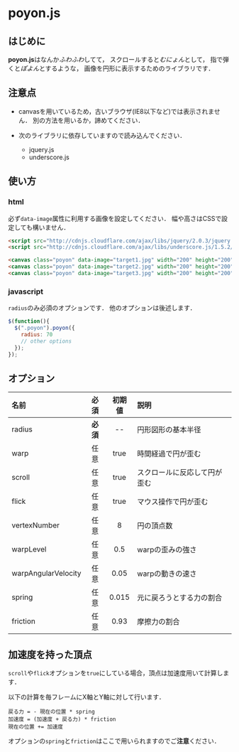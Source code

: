 poyon.js
========================================
はじめに
----------------------------------------
**poyon.js**はなんか*ふわふわ*してて，
スクロールすると*むにょん*として，
指で弾くと*ぽよん*とするような，
画像を円形に表示するためのライブラリです．


注意点
----------------------------------------
* canvasを用いているため，古いブラウザ(IE8以下など)では表示されません．
  別の方法を用いるか，諦めてください．

* 次のライブラリに依存していますので読み込んでください．
    + jquery.js
    + underscore.js

使い方
----------------------------------------

### html
必ず`data-image`属性に利用する画像を設定してください．
幅や高さはCSSで設定しても構いません．

```html
<script src="http://cdnjs.cloudflare.com/ajax/libs/jquery/2.0.3/jquery.min.js"></script>
<script src="http://cdnjs.cloudflare.com/ajax/libs/underscore.js/1.5.2/underscore-min.js"></script>

<canvas class="poyon" data-image="target1.jpg" width="200" height="200"></canvas>
<canvas class="poyon" data-image="target2.jpg" width="200" height="200"></canvas>
<canvas class="poyon" data-image="target3.jpg" width="200" height="200"></canvas>
```

### javascript
`radius`のみ必須のオプションです．
他のオプションは後述します．
```javascript
$(function(){
  $(".poyon").poyon({
    radius: 70
    // other options
  });
});
```

オプション
----------------------------------------
|名前|必須|初期値|説明|
|:---|:--:|:--:|:---|
|radius|**必須**|--|円形図形の基本半径|
|warp|任意|true|時間経過で円が歪む|
|scroll|任意|true|スクロールに反応して円が歪む|
|flick|任意|true|マウス操作で円が歪む|
|vertexNumber|任意|8|円の頂点数|
|warpLevel|任意|0.5|warpの歪みの強さ|
|warpAngularVelocity|任意|0.05|warpの動きの速さ|
|spring|任意|0.015|元に戻ろうとする力の割合|
|friction|任意|0.93|摩擦力の割合|

加速度を持った頂点
----------------------------------------
`scroll`や`flick`オプションを`true`にしている場合，頂点は加速度用いて計算します．

以下の計算を毎フレームにX軸とY軸に対して行います．
```
戻る力 = - 現在の位置 * spring
加速度 = (加速度 + 戻る力) * friction
現在の位置 += 加速度
```
オプションの`spring`と`friction`はここで用いられますのでご**注意**ください．
